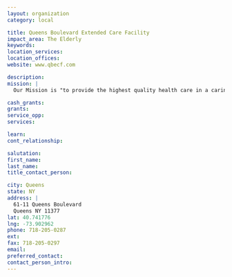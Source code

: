```yaml
---
layout: organization
category: local

title: Queens Boulevard Extended Care Facility
impact_area: The Elderly
keywords: 
location_services: 
location_offices: 
website: www.qbecf.com

description: 
mission: |
  Our Mission is "to provide the highest quality health care in a caring environment", and to meet the needs of the diverse communities that we serve. We offer high quality skilled nursing and medical care as well as comprehensive services in physical, occupational and speech therapy. We specialize in sub-acute short-term rehabilitation. Recreational programs are scheduled everyday and special events are designed to meet the interest of each individual. Nutritional services are carefully monitored by our dietitians and special consideration is given to meet each resident's nutritional needs.

cash_grants: 
grants: 
service_opp: 
services: 

learn: 
cont_relationship: 

salutation: 
first_name: 
last_name: 
title_contact_person: 

city: Queens
state: NY
address: |
  61-11 Queens Boulevard  
  Queens NY 11377
lat: 40.741776
lng: -73.902962
phone: 718-205-0287
ext: 
fax: 718-205-0297
email: 
preferred_contact: 
contact_person_intro: 
---
```

